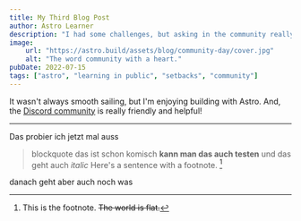 ```yaml
---
title: My Third Blog Post
author: Astro Learner
description: "I had some challenges, but asking in the community really helped!"
image: 
    url: "https://astro.build/assets/blog/community-day/cover.jpg"
    alt: "The word community with a heart."
pubDate: 2022-07-15
tags: ["astro", "learning in public", "setbacks", "community"]
---
```


It wasn't always smooth sailing, but I'm enjoying building with Astro. And, the [Discord community](https://astro.build/chat) is really friendly and helpful!

---

Das probier ich jetzt mal auss

> blockquote das ist schon komisch **kann man das auch testen** und das geht auch *italic*
	Here's a sentence with a footnote. [^1]

[^1]: This is the footnote.	~~The world is flat.~~

danach geht aber auch noch was
